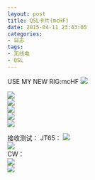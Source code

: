```yaml
---
layout: post
title: QSL卡片(mcHF)
date: 2015-04-11 23:43:05
categories:
- 日志
tags:
- 无线电
- QSL
---
```


USE MY NEW RIG:mcHF
![](http://i1328.photobucket.com/albums/w532/xwlogic/QQ20150411160116_zpspeiiniww.jpg)      

![](http://i1328.photobucket.com/albums/w532/xwlogic/_cfimg6246139382089558822_zpsx5vobd2f.png)      
![](http://i1328.photobucket.com/albums/w532/xwlogic/HL2ZBD_zpsef7lpmnz.png)      
![](http://i1328.photobucket.com/albums/w532/xwlogic/_cfimg-6509233238836562415_zpsay60hrkz.png)      
![](http://i1328.photobucket.com/albums/w532/xwlogic/JA1BBC_zps0fw454et.png)      
![](http://i1328.photobucket.com/albums/w532/xwlogic/JI1RNL_zpseomcljaz.png)      

接收测试：
JT65：
![](http://i1328.photobucket.com/albums/w532/xwlogic/QQ20150411160122_zpszas9wnsm.jpg)      
![](http://i1328.photobucket.com/albums/w532/xwlogic/QQ20150411160127_zps8xxwaz2d.jpg)       
CW：    
![](http://i1328.photobucket.com/albums/w532/xwlogic/2015-04-11%20210431_zpsgen47uzr.jpg)      
![](http://i1328.photobucket.com/albums/w532/xwlogic/2015-04-11%20210433_zps4z0lr8qu.jpg)      

